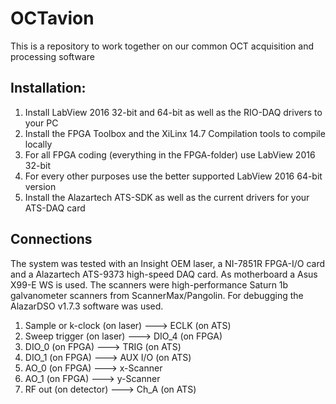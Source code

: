 # OCTavion
This is a repository to work together on our common OCT acquisition and processing software

## Installation:

1) Install LabView 2016 32-bit and 64-bit as well as the RIO-DAQ drivers to your PC
2) Install the FPGA Toolbox and the XiLinx 14.7 Compilation tools to compile locally
3) For all FPGA coding (everything in the FPGA-folder) use LabView 2016 32-bit
4) For every other purposes use the better supported LabView 2016 64-bit version
5) Install the Alazartech ATS-SDK as well as the current drivers for your ATS-DAQ card

## Connections 

The system was tested with an Insight OEM laser, a NI-7851R FPGA-I/O card and a Alazartech ATS-9373 high-speed DAQ card. As motherboard a Asus X99-E WS is used. The scanners were high-performance Saturn 1b galvanometer scanners from ScannerMax/Pangolin. For debugging the AlazarDSO v1.7.3 software was used.

1) Sample or k-clock (on laser) ---> 	ECLK (on ATS)
2) Sweep trigger (on laser) 	---> 	DIO_4 (on FPGA)
3) DIO_0 (on FPGA)		---> 	TRIG (on ATS)
4) DIO_1 (on FPGA)		--->    AUX I/O (on ATS)
5) AO_0 (on FPGA)		---> 	x-Scanner
6) AO_1 (on FPGA)		--->	y-Scanner
7) RF out (on detector)		--->	Ch_A (on ATS)
